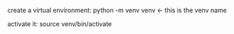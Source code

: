 create a virtual environment:
  python -m venv venv <- this is the venv name

activate it:
  source venv/bin/activate
